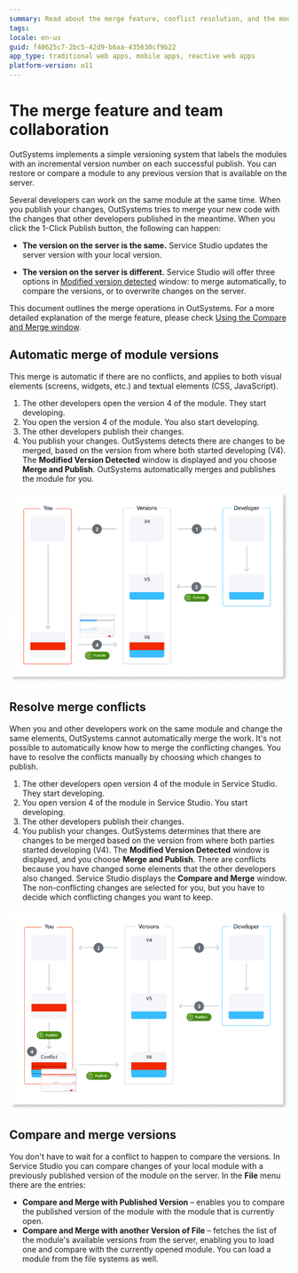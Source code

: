 ```yaml
---
summary: Read about the merge feature, conflict resolution, and the module comparison.
tags:
locale: en-us
guid: f48625c7-2bc5-42d9-b6aa-435630cf9b22
app_type: traditional web apps, mobile apps, reactive web apps
platform-version: o11
---
```


# The merge feature and team collaboration

OutSystems implements a simple versioning system that labels the modules with an incremental version number on each successful publish. You can restore or compare a module to any previous version that is available on the server.

Several developers can work on the same module at the same time. When you publish your changes, OutSystems tries to merge your new code with the changes that other developers published in the meantime. When you click the 1-Click Publish button, the following can happen:

* **The version on the server is the same.** Service Studio updates the server version with your local version.

* **The version on the server is different.** Service Studio will offer three options in [Modified version detected](<intro.md#modified-version-detected>) window: to merge automatically, to compare the versions, or to overwrite changes on the server.

This document outlines the merge operations in OutSystems. For a more detailed explanation of the merge feature, please check [Using the Compare and Merge window](<intro.md>).

## Automatic merge of module versions

This merge is automatic if there are no conflicts, and applies to both visual elements (screens, widgets, etc.) and textual elements (CSS, JavaScript).

1. The other developers open the version 4 of the module. They start developing. 
1. You open the version 4 of the module. You also start developing. 
1. The other developers publish their changes.
1. You publish your changes. OutSystems detects there are changes to be merged, based on the version from where both started developing (V4). The **Modified Version Detected** window is displayed and you choose **Merge and Publish**. OutSystems automatically merges and publishes the module for you. 

![](images/automatic-merge-module-versions-diag.png)

## Resolve merge conflicts

When you and other developers work on the same module and change the same
elements, OutSystems cannot automatically merge the work. It's not possible to automatically know how to merge the conflicting changes. You have to resolve the conflicts manually by choosing which changes to publish.

1. The other developers open version 4 of the module in Service Studio. They start developing.
1. You open version 4 of the module in Service Studio. You start developing.
1. The other developers publish their changes. 
1. You publish your changes. OutSystems determines that there are changes to be merged based on the version from where both parties started developing (V4). The  **Modified Version Detected**  window is displayed, and you choose **Merge and Publish**. There are conflicts because you have changed some elements that the other developers also changed. Service Studio displays the **Compare and Merge** window. The non-conflicting changes are selected for you, but you have to decide which conflicting changes you want to keep.

![](images/resolve-merge-conflicts-diag.png)

## Compare and merge versions

You don't have to wait for a conflict to happen to compare the versions. In Service Studio you can compare changes of your local module with a previously published version of the module on the server. In the **File** menu there are the entries:

* **Compare and Merge with Published Version** – enables you to compare the published version of the module with the module that is currently open.
* **Compare and Merge with another Version of File** – fetches the list of the module's available versions from the server, enabling you to load one and compare with the currently opened module. You can load a module from the file systems as well.

